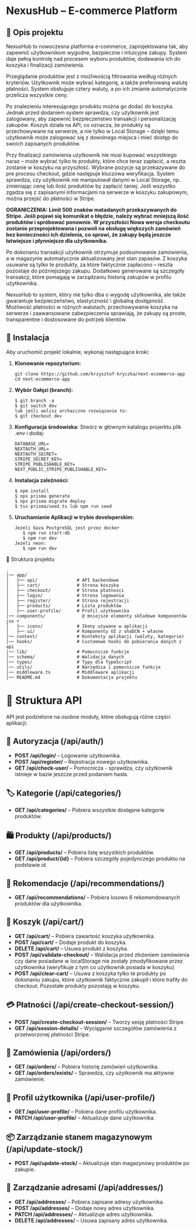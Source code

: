 # NexusHub – E-commerce Platform

## 📌 Opis projektu

NexusHub to nowoczesna platforma e-commerce, zaprojektowana tak, aby zapewnić użytkownikom wygodne, bezpieczne i intuicyjne zakupy. System daje pełną kontrolę nad procesem wyboru produktów, dodawania ich do koszyka i finalizacji zamówienia.

Przeglądanie produktów jest z możliwością filtrowania według różnych kryteriów. Użytkownik może wybrać kategorię, a także preferowaną walutę płatności. System obsługuje cztery waluty, a po ich zmianie automatycznie przelicza wszystkie ceny.

Po znalezieniu interesującego produktu można go dodać do koszyka. Jednak przed dodaniem system sprawdza, czy użytkownik jest zalogowany, aby zapewnić bezpieczeństwo transakcji i personalizację zakupów. Koszyk działa na API, co oznacza, że produkty są przechowywane na serwerze, a nie tylko w Local Storage – dzięki temu użytkownik może zalogować się z dowolnego miejsca i mieć dostęp do swoich zapisanych produktów.

Przy finalizacji zamówienia użytkownik nie musi kupować wszystkiego naraz – może wybrać tylko te produkty, które chce teraz zapłacić, a reszta zostanie w koszyku na przyszłość. Wybrane pozycje są przekazywane do pre procesu checkout, gdzie następuje kluczowa weryfikacja. System sprawdza, czy użytkownik nie manipulował danymi w Local Storage, np. zmieniając cenę lub ilość produktów by zapłacić taniej. Jeśli wszystko zgadza się z zapisanymi informacjami na serwerze w koszyku zakupowym, można przejść do płatności w Stripe.

**OGRANICZENIA: Limit 500 znaków matadanych przekazywanych do Stripe. Jeśli pojawi się komunikat o błędzie, należy wybrać mniejszą ilość produktów i spróbować ponownie. W przyszłości Nowa wersja checkoutu zostanie przeprojektowana i pozwoli na obsługę większych zamówień bez konieczności ich dzielenia, co sprawi, że zakupy będą jeszcze łatwiejsze i płynniejsze dla użytkownika.**

Po dokonaniu transakcji użytkownik otrzymuje podsumowanie zamówienia, a w magazynie automatycznie aktualizowany jest stan zapasów. Z koszyka usuwane są tylko te produkty, za które faktycznie zapłacono – reszta pozostaje do późniejszego zakupu. Dodatkowo generowane są szczegóły transakcji, które pomagają w zarządzaniu historią zakupów w profilu użytkownika.

NexusHub to system, który nie tylko dba o wygodę użytkownika, ale także gwarantuje bezpieczeństwo, elastyczność i globalną dostępność. Możliwość płatności w różnych walutach, przechowywanie koszyka na serwerze i zaawansowane zabezpieczenia sprawiają, że zakupy są proste, transparentne i dostosowane do potrzeb klientów.

## 🚀 Instalacja

Aby uruchomić projekt lokalnie, wykonaj następujące kroki:

1. **Klonowanie repozytorium:**
   ```
   git clone https://github.com/krzysztof-kryczka/next-ecommerce-app
   cd next-ecommerce-app
   ```
2. **Wybór Gałęzi (branch):**
   ```
   $ git branch -a
   $ git switch dev
   lub jeśli wolisz archaiczne rozwiązanie to:
   $ git checkout dev
   ```
3. **Konfiguracja środowiska:**
   Stwórz w głównym katalogu projerktu plik .env i dodaj:
   ```
   DATABASE_URL=
   NEXTAUTH_URL=
   NEXTAUTH_SECRET=
   STRIPE_SECRET_KEY=
   STRIPE_PUBLISHABLE_KEY=
   NEXT_PUBLIC_STRIPE_PUBLISHABLE_KEY=
   ```
4. **Instalacja zależności:**
   ```
   $ npm install
   $ npx prisma generate
   $ npx prisma migrate deploy
   $ tsx prisma/seed.ts lub npm run seed
   ```
5. **Uruchamianie Aplikacji w trybie developerskim:**
   ```
   Jeżeli baza PostgreSQL jest przez docker
      $ npm run start:db
      $ npm run dev
   Jeżeli neon:
      $ npm run dev
   ```

📂 Struktura projektu

    .
    │── app/
    │   ├── api/               # API backendowe
    │   ├── cart/              # Strona koszyka
    │   ├── checkout/          # Strona płatności
    │   ├── login/             # Strona logowania
    │   ├── register/          # Strona rejestracji
    │   ├── products/          # Lista produktów
    │   ├── user-profile/      # Profil użytkownika
    │── components/              @ mniejsze elementy składowe komponentów jsx +
    │   ├── icons/             # Ikony używane w aplikacji
    │   ├── ui/                # Komponenty UI z shaDCN + własne
    │── context/               # Konteksty aplikacji (waluty, kategorie)
    │── hooks/                 # Customowe hooki do pobierania danych z api
    │── lib/                   # Pomocnicze funkcje
    │── schema/                # Walidacja danych
    │── types/                 # Typy dla TypeScript
    │── utils/                 # Narzędzia i pomocnicze funkcje
    │── middleware.ts          # Middleware aplikacji
    │── README.md              # Dokumentacja projektu

# 📌 Struktura API

API jest podzielone na osobne moduły, które obsługują różne części aplikacji:

## 🔑 Autoryzacja (/api/auth/)

- **POST /api/login/** – Logowanie użytkownika.
- **POST /api/register/** – Rejestracja nowego użytkownika.
- **GET /api/check-user/** – Pomocnicza - sprawdza, czy użytkownik istnieje w bazie jeszcze przed podaniem hasła.

## 🏷 Kategorie (/api/categories/)

- **GET /api/categories/** – Pobiera wszystkie dostępne kategorie produktów.

## 🛍 Produkty (/api/products/)

- **GET /api/products/** – Pobiera listę wszystkich produktów.
- **GET /api/product/{id}** – Pobiera szczegóły pojedynczego produktu na podstawie id.

## 🔄 Rekomendacje (/api/recommendations/)

- **GET /api/recommendations/** – Pobiera losowo 6 rekomendowanych produktów dla użytkownika.

## 🛒 Koszyk (/api/cart/)

- **GET /api/cart/** – Pobiera zawartość koszyka użytkownika.
- **POST /api/cart/** – Dodaje produkt do koszyka.
- **DELETE /api/cart/** – Usuwa produkt z koszyka.
- **POST /api/validate-checkout/** – Walidacja przed złożeniem zamówienia czy dane posiadane w localStorage nie zostały zmodyfikowane przez użytkownika (weryfikuje z tym co użytkownik posiada w koszyku)
- **POST /api/clear-cart/** – Usuwa z koszyka tylko te produkty po dokonaniu zakupu, które użytkownik faktycznie zakupił i które trafiły do checkout. Pozostałe produkty pozostają w koszyku.

## 💳 Płatności (/api/create-checkout-session/)

- **POST /api/create-checkout-session/** – Tworzy sesję płatności Stripe.
- **GET /api/session-details/** – Wyciąganie szczegółów zamówienia z przetworzonej płatności Stripe.

## 🚚 Zamówienia (/api/orders/)

- **GET /api/orders/** – Pobiera historię zamówień użytkownika.
- **GET /api/orders/exists/** – Sprawdza, czy użytkownik ma aktywne zamówienie.

## 🔑 Profil użytkownika (/api/user-profile/)

- **GET /api/user-profile/** – Pobiera dane profilu użytkownika.
- **PATCH /api/user-profile/** – Aktualizuje dane użytkownika.

## 📦 Zarządzanie stanem magazynowym (/api/update-stock/)

- **POST /api/update-stock/** – Aktualizuje stan magazynowy produktów po zakupie.

## 📍 Zarządzanie adresami (/api/addresses/)

- **GET /api/addresses/** – Pobiera zapisane adresy użytkownika.
- **POST /api/addresses/** – Dodaje nowy adres użytkownika.
- **PATCH /api/addresses/** – Aktualizuje adres użytkownika.
- **DELETE /api/addresses/** – Usuwa zapisany adres użytkownika.
